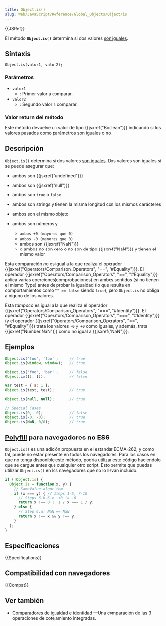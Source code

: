 ```yaml
---
title: Object.is()
slug: Web/JavaScript/Reference/Global_Objects/Object/is
---
```


{{JSRef}}

El método **`Object.is()`** determina si dos valores [son iguales](/es/docs/Web/JavaScript/Equality_comparisons_and_sameness).

## Síntaxis

```
Object.is(valor1, valor2);
```

### Parámetros

- `valor1`
  - : Primer valor a comparar.
- `valor2`
  - : Segundo valor a comparar.

### Valor return del método

Este método devuelve un valor de tipo {{jsxref("Boolean")}} indicando si los valores pasados como parámetros son iguales o no.

## Descripción

`Object.is()` determina si dos valores [son iguales](/es/docs/Web/JavaScript/Equality_comparisons_and_sameness). Dos valores son iguales si se puede asegurar que:

- ambos son {{jsxref("undefined")}}
- ambos son {{jsxref("null")}}
- ambos son `true` o `false`
- ambos son strings y tienen la misma longitud con los mismos carácteres
- ambos son el mismo objeto
- ambos son números y

  - `ambos +0 (mayores que 0)`
  - `ambos -0 (menores que 0)`
  - ambos son {{jsxref("NaN")}}
  - o ambos no son cero o no son de tipo {{jsxref("NaN")}} y tienen el mismo valor

Esta comparación _no_ es igual a la que realiza el operador {{jsxref("Operators/Comparison_Operators", "==", "#Equality")}}. El operador {{jsxref("Operators/Comparison_Operators", "==", "#Equality")}} aplica varias coerciones(comprobaciones) en ambos sentidos (si no tienen el mismo Type) antes de probar la igualdad (lo que resulta en comportamientos como `"" == false` siendo `true`), pero `Object.is` no obliga a niguno de los valores.

Esta _tampoco_ es igual a la que realiza el operador {{jsxref("Operators/Comparison_Operators", "===", "#Identity")}}. El operador {{jsxref("Operators/Comparison_Operators", "===", "#Identity")}} (y el operador {{jsxref("Operators/Comparison_Operators", "==", "#Equality")}}) trata los valores `-0` `y +0` como iguales, y además, trata {{jsxref("Number.NaN")}} como no igual a {{jsxref("NaN")}}.

## Ejemplos

```js
Object.is('foo', 'foo');     // true
Object.is(window, window);   // true

Object.is('foo', 'bar');     // false
Object.is([], []);           // false

var test = { a: 1 };
Object.is(test, test);       // true

Object.is(null, null);       // true

// Special Cases
Object.is(0, -0);            // false
Object.is(-0, -0);           // true
Object.is(NaN, 0/0);         // true
```

## [Polyfill](https://en.wikipedia.org/wiki/Polyfill) para navegadores no ES6

`Object.is()` es una adición propuesta en el estandar ECMA-262; y como tal, puede no estar presente en todos los navegadores. Para los casos en que no tenga disponible este método, podría utilizar este código haciendolo que se cargue antes que cualquier otro script. Esto permite que puedas utilizar `Object.is()` en los navegadores que no lo llevan incluído.

```js
if (!Object.is) {
  Object.is = function(x, y) {
    // SameValue algorithm
    if (x === y) { // Steps 1-5, 7-10
      // Steps 6.b-6.e: +0 != -0
      return x !== 0 || 1 / x === 1 / y;
    } else {
      // Step 6.a: NaN == NaN
      return x !== x && y !== y;
    }
  };
}
```

## Especificaciones

{{Specifications}}

## Compatibilidad con navegadores

{{Compat}}

## Ver también

- [Comparadores de igualdad e identidad](/es/docs/Web/JavaScript/Equality_comparisons_and_sameness) —Una comparación de las 3 operaciones de cotejamiento integradas.
